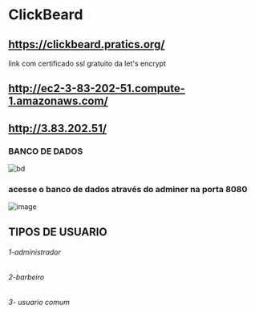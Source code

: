 # ClickBeard
## https://clickbeard.pratics.org/
link com certificado ssl gratuito da let's encrypt
## http://ec2-3-83-202-51.compute-1.amazonaws.com/
## http://3.83.202.51/

### BANCO DE DADOS
![bd](https://user-images.githubusercontent.com/51290633/156395671-5269b544-d707-4f30-ae89-de00bda3d15f.png)
### acesse o banco de dados através do adminer na porta 8080
![image](https://user-images.githubusercontent.com/51290633/156491128-840ff21c-4614-47ee-be3a-d19c689b4564.png)

## TIPOS DE USUARIO

###### 1-administrador
###### 2-barbeiro
###### 3- usuario comum

